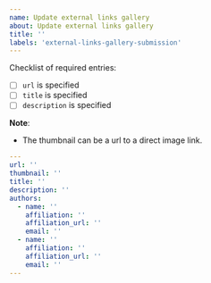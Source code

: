 ```yaml
---
name: Update external links gallery
about: Update external links gallery
title: ''
labels: 'external-links-gallery-submission'
---
```


<!-- Please fill out the template below. -->

Checklist of required entries:

- [ ] `url` is specified
- [ ] `title` is specified
- [ ] `description` is specified

**Note**: 
- The thumbnail can be a url to a direct image link.



```yaml
---
url: ''
thumbnail: ''
title: ''
description: ''
authors:
  - name: ''
    affiliation: ''
    affiliation_url: ''
    email: ''
  - name: ''
    affiliation: ''
    affiliation_url: ''
    email: ''
---

```

<!-- Feel free to add comments below this line -->
